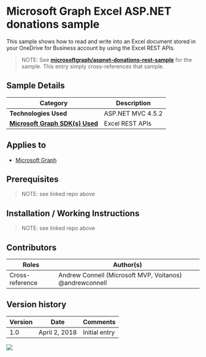 # Microsoft Graph Excel ASP.NET donations sample

This sample shows how to read and write into an Excel document stored in your OneDrive for Business account by using the Excel REST APIs.

> NOTE: See **[microsoftgraph/aspnet-donations-rest-sample](https://github.com/microsoftgraph/aspnet-donations-rest-sample)** for the sample. This entry simply cross-references that sample.

## Sample Details

|               Category               |    Description    |
| ------------------------------------ | ----------------- |
| **Technologies Used**                | ASP.NET MVC 4.5.2 |
| **[Microsoft Graph SDK(s) Used][1]** | Excel REST APIs   |

## Applies to

* [Microsoft Graph](https://developer.microsoft.com/en-us/graph)

## Prerequisites

> NOTE: see linked repo above

## Installation / Working Instructions

> NOTE: see linked repo above

## Contributors

|      Roles      |                        Author(s)                        |
| --------------- | ------------------------------------------------------- |
| Cross-reference | Andrew Connell (Microsoft MVP, Voitanos) @andrewconnell |

## Version history

| Version |     Date      |   Comments    |
| ------- | ------------- | ------------- |
| 1.0     | April 2, 2018 | Initial entry |

[1]: https://developer.microsoft.com/en-us/graph/code-samples-and-sdks

![](https://telemetry.sharepointpnp.com/msgraph-community-samples/samples/aspnet-donations-rest)